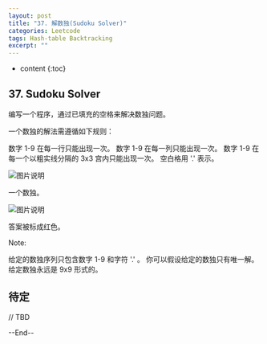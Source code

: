 ```yaml
---
layout: post
title: "37. 解数独(Sudoku Solver)"
categories: Leetcode
tags: Hash-table Backtracking
excerpt: ""
---
```


* content
{:toc}

## 37. Sudoku Solver

编写一个程序，通过已填充的空格来解决数独问题。

一个数独的解法需遵循如下规则：

数字 1-9 在每一行只能出现一次。
数字 1-9 在每一列只能出现一次。
数字 1-9 在每一个以粗实线分隔的 3x3 宫内只能出现一次。
空白格用 '.' 表示。

![图片说明](https://geemaple.github.io/images/leetcode-algorithm-36.png)

一个数独。

![图片说明](https://geemaple.github.io/images/leetcode-algorithm-37.png)

答案被标成红色。

Note:

给定的数独序列只包含数字 1-9 和字符 '.' 。
你可以假设给定的数独只有唯一解。
给定数独永远是 9x9 形式的。

## 待定
// TBD

--End--



